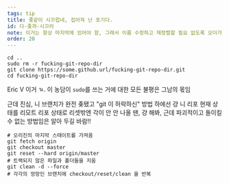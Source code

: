 ```yaml
---
tags: tip
title: 좆같이 시끄럽네, 집어쳐 난 포기다.
id: 다-좆까-시끄러
note: 이거는 항상 마지막에 있어야 함, 그래서 이름 수정하고 재정렬할 필요 없도록 오더가 20임
order: 20
---
```


```git
cd ..
sudo rm -r fucking-git-repo-dir
git clone https://some.github.url/fucking-git-repo-dir.git
cd fucking-git-repo-dir
```

Eric V 이거 ㄳ. 이 농담이 `sudo`를 쓰는 거에 대한 모든 불평은 그남의 몫임


근데 진심, 니 브랜치가 완전 좆됐고 "git 이 허락하신" 방법 하에선 걍 니 리포 현재 상태를 리모트 리포 상태로 리셋밖엔 각이 안 안 나올 땐, 걍 해봐, 근데 파괴적이고 돌이킬 수 없는 방법임은 알아 두길 바람!!

```git
# 오리진의 마지막 스태이트를 가져옴
git fetch origin
git checkout master
git reset --hard origin/master
# 트랙되지 않은 파일과 폴더들을 지움
git clean -d --force
# 각각의 엉망인 브랜치에 checkout/reset/clean 을 반복
```